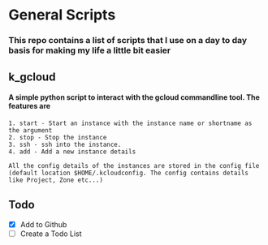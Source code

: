 # General Scripts

### This repo contains a list of scripts that I use on a day to day basis for making my life a little bit easier

## k_gcloud
#### A simple python script to interact with the gcloud commandline tool. The features are
```
1. start - Start an instance with the instance name or shortname as the argument
2. stop - Stop the instance
3. ssh - ssh into the instance.
4. add - Add a new instance details

All the config details of the instances are stored in the config file (default location $HOME/.kcloudconfig. The config contains details like Project, Zone etc...)
```


## Todo
- [x] Add to Github
- [ ] Create a Todo List

